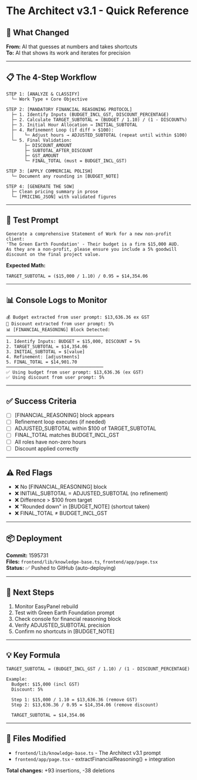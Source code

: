 # The Architect v3.1 - Quick Reference

## 🎯 What Changed

**From:** AI that guesses at numbers and takes shortcuts  
**To:** AI that shows its work and iterates for precision

---

## 📋 The 4-Step Workflow

```
STEP 1: [ANALYZE & CLASSIFY]
  └─ Work Type + Core Objective

STEP 2: [MANDATORY FINANCIAL REASONING PROTOCOL]
  ├─ 1. Identify Inputs (BUDGET_INCL_GST, DISCOUNT_PERCENTAGE)
  ├─ 2. Calculate TARGET_SUBTOTAL = (BUDGET / 1.10) / (1 - DISCOUNT%)
  ├─ 3. Initial Hour Allocation → INITIAL_SUBTOTAL
  ├─ 4. Refinement Loop (if diff > $100):
  │    └─ Adjust hours → ADJUSTED_SUBTOTAL (repeat until within $100)
  └─ 5. Final Validation:
       ├─ DISCOUNT_AMOUNT
       ├─ SUBTOTAL_AFTER_DISCOUNT
       ├─ GST_AMOUNT
       └─ FINAL_TOTAL (must = BUDGET_INCL_GST)

STEP 3: [APPLY COMMERCIAL POLISH]
  └─ Document any rounding in [BUDGET_NOTE]

STEP 4: [GENERATE THE SOW]
  ├─ Clean pricing summary in prose
  └─ [PRICING_JSON] with validated figures
```

---

## 🧪 Test Prompt

```
Generate a comprehensive Statement of Work for a new non-profit client: 
'The Green Earth Foundation' - Their budget is a firm $15,000 AUD. 
As they are a non-profit, please ensure you include a 5% goodwill 
discount on the final project value.
```

**Expected Math:**
```
TARGET_SUBTOTAL = ($15,000 / 1.10) / 0.95 = $14,354.06
```

---

## 📊 Console Logs to Monitor

```
💰 Budget extracted from user prompt: $13,636.36 ex GST
🎯 Discount extracted from user prompt: 5%
📊 [FINANCIAL_REASONING] Block Detected:
─────────────────────────────────────
1. Identify Inputs: BUDGET = $15,000, DISCOUNT = 5%
2. TARGET_SUBTOTAL = $14,354.06
3. INITIAL_SUBTOTAL = $[value]
4. Refinement: [adjustments]
5. FINAL_TOTAL = $14,901.70
─────────────────────────────────────
✅ Using budget from user prompt: $13,636.36 (ex GST)
✅ Using discount from user prompt: 5%
```

---

## ✅ Success Criteria

- [ ] [FINANCIAL_REASONING] block appears
- [ ] Refinement loop executes (if needed)
- [ ] ADJUSTED_SUBTOTAL within $100 of TARGET_SUBTOTAL
- [ ] FINAL_TOTAL matches BUDGET_INCL_GST
- [ ] All roles have non-zero hours
- [ ] Discount applied correctly

---

## ⚠️ Red Flags

- ❌ No [FINANCIAL_REASONING] block
- ❌ INITIAL_SUBTOTAL = ADJUSTED_SUBTOTAL (no refinement)
- ❌ Difference > $100 from target
- ❌ "Rounded down" in [BUDGET_NOTE] (shortcut taken)
- ❌ FINAL_TOTAL ≠ BUDGET_INCL_GST

---

## 📦 Deployment

**Commit:** 1595731  
**Files:** `frontend/lib/knowledge-base.ts`, `frontend/app/page.tsx`  
**Status:** ✅ Pushed to GitHub (auto-deploying)

---

## 🎯 Next Steps

1. Monitor EasyPanel rebuild
2. Test with Green Earth Foundation prompt
3. Check console for financial reasoning block
4. Verify ADJUSTED_SUBTOTAL precision
5. Confirm no shortcuts in [BUDGET_NOTE]

---

## 💡 Key Formula

```
TARGET_SUBTOTAL = (BUDGET_INCL_GST / 1.10) / (1 - DISCOUNT_PERCENTAGE)

Example:
  Budget: $15,000 (incl GST)
  Discount: 5%
  
  Step 1: $15,000 / 1.10 = $13,636.36 (remove GST)
  Step 2: $13,636.36 / 0.95 = $14,354.06 (remove discount)
  
  TARGET_SUBTOTAL = $14,354.06
```

---

## 🔧 Files Modified

- `frontend/lib/knowledge-base.ts` - The Architect v3.1 prompt
- `frontend/app/page.tsx` - extractFinancialReasoning() + integration

**Total changes:** +93 insertions, -38 deletions
